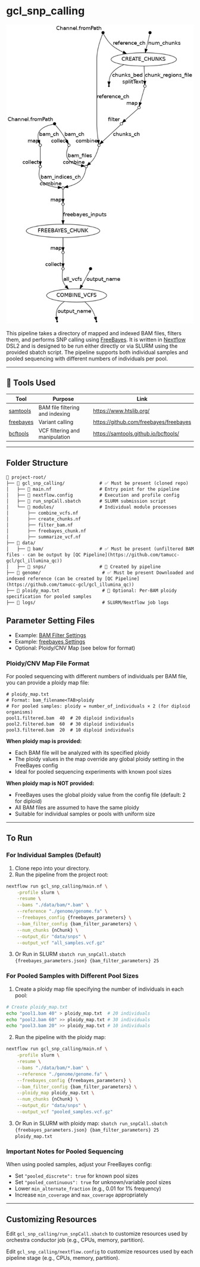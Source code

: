 # gcl_snp_calling
![](pipeline_dag.png)

This pipeline takes a directory of mapped and indexed BAM files, filters them, and performs SNP calling using [FreeBayes](https://github.com/freebayes/freebayes). It is written in [Nextflow](https://www.nextflow.io/) DSL2 and is designed to be run either directly or via SLURM using the provided sbatch script. The pipeline supports both individual samples and pooled sequencing with different numbers of individuals per pool.

---

## 🔧 Tools Used

| Tool | Purpose | Link |
|------|---------|------|
| [samtools](http://www.htslib.org/) | BAM file filtering and indexing | https://www.htslib.org/ |
| [freebayes](https://github.com/freebayes/freebayes) | Variant calling | https://github.com/freebayes/freebayes |
| [bcftools](http://www.htslib.org/doc/bcftools.html) | VCF filtering and manipulation | https://samtools.github.io/bcftools/ |

---

## Folder Structure
```
📁 project-root/
├── 📁 gcl_snp_calling/             # ✅ Must be present (cloned repo)
│   ├── 📄 main.nf                  # Entry point for the pipeline
│   ├── 📄 nextflow.config          # Execution and profile config
│   ├── 📄 run_snpCall.sbatch       # SLURM submission script
│   └── 📁 modules/                 # Individual module processes
│       ├── combine_vcfs.nf
│       ├── create_chunks.nf
│       ├── filter_bam.nf
│       ├── freebayes_chunk.nf
│       ├── summarize_vcf.nf
├── 📁 data/                          
│   ├── 📁 bam/                     # ✅ Must be present (unfiltered BAM files - can be output by [QC Pipeline](https://github.com/tamucc-gcl/gcl_illumina_qc))
│   ├── 📁 snps/                    # 🚀 Created by pipeline
├── 📁 genome/                       # ✅ Must be present Downloaded and indexed reference (can be created by [QC Pipeline](https://github.com/tamucc-gcl/gcl_illumina_qc))
├── 📄 ploidy_map.txt                # 📝 Optional: Per-BAM ploidy specification for pooled samples
├── 📁 logs/                         # SLURM/Nextflow job logs
```

## Parameter Setting Files
- Example: [BAM Filter Settings](config_files/bam_filter_parameters.json)
- Example: [freebayes Settings](config_files/freebayes_parameters.json)
- Optional: Ploidy/CNV Map (see below for format)

### Ploidy/CNV Map File Format

For pooled sequencing with different numbers of individuals per BAM file, you can provide a ploidy map file:

```
# ploidy_map.txt
# Format: bam_filename<TAB>ploidy
# For pooled samples: ploidy = number_of_individuals × 2 (for diploid organisms)
pool1.filtered.bam	40	# 20 diploid individuals
pool2.filtered.bam	60	# 30 diploid individuals
pool3.filtered.bam	20	# 10 diploid individuals
```

**When ploidy map is provided:**
- Each BAM file will be analyzed with its specified ploidy
- The ploidy values in the map override any global ploidy setting in the FreeBayes config
- Ideal for pooled sequencing experiments with known pool sizes

**When ploidy map is NOT provided:**
- FreeBayes uses the global ploidy value from the config file (default: 2 for diploid)
- All BAM files are assumed to have the same ploidy
- Suitable for individual samples or pools with uniform size

---

## To Run

### For Individual Samples (Default)

1. Clone repo into your directory.
2. Run the pipeline from the project root:

```bash
nextflow run gcl_snp_calling/main.nf \
    -profile slurm \
    -resume \
    --bams "./data/bam/*.bam" \
    --reference "./genome/genome.fa" \
    --freebayes_config {freebayes_parameters} \
    --bam_filter_config {bam_filter_parameters} \
    --num_chunks {nChunk} \
    --output_dir "data/snps" \
    --output_vcf "all_samples.vcf.gz"
```
3. Or Run in SLURM `sbatch run_snpCall.sbatch {freebayes_parameters.json} {bam_filter_parameters} 25`

### For Pooled Samples with Different Pool Sizes

1. Create a ploidy map file specifying the number of individuals in each pool:
```bash
# Create ploidy_map.txt
echo "pool1.bam	40" > ploidy_map.txt  # 20 individuals
echo "pool2.bam	60" >> ploidy_map.txt # 30 individuals
echo "pool3.bam	20" >> ploidy_map.txt # 10 individuals
```

2. Run the pipeline with the ploidy map:
```bash
nextflow run gcl_snp_calling/main.nf \
    -profile slurm \
    -resume \
    --bams "./data/bam/*.bam" \
    --reference "./genome/genome.fa" \
    --freebayes_config {freebayes_parameters} \
    --bam_filter_config {bam_filter_parameters} \
    --ploidy_map ploidy_map.txt \
    --num_chunks {nChunk} \
    --output_dir "data/snps" \
    --output_vcf "pooled_samples.vcf.gz"
```

3. Or Run in SLURM with ploidy map: `sbatch run_snpCall.sbatch {freebayes_parameters.json} {bam_filter_parameters} 25 ploidy_map.txt`

### Important Notes for Pooled Sequencing

When using pooled samples, adjust your FreeBayes config:
- Set `"pooled_discrete": true` for known pool sizes
- Set `"pooled_continuous": true` for unknown/variable pool sizes  
- Lower `min_alternate_fraction` (e.g., 0.01 for 1% frequency)
- Increase `min_coverage` and `max_coverage` appropriately

---

## Customizing Resources

Edit `gcl_snp_calling/run_snpCall.sbatch` to customize resources used by orchestra conductor job (e.g., CPUs, memory, partition).

Edit `gcl_snp_calling/nextflow.config` to customize resources used by each pipeline stage (e.g., CPUs, memory, partition).